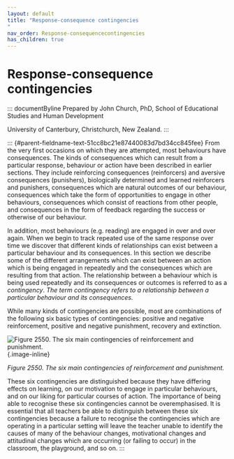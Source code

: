 ```yaml
---
layout: default
title: "Response-consequence contingencies 
"
nav_order: Response-consequencecontingencies
has_children: true
---
```

# Response-consequence contingencies 


::: documentByline
Prepared by John Church, PhD, School of Educational Studies and Human
Development

University of Canterbury, Christchurch, New Zealand.
:::

::: {#parent-fieldname-text-51cc8bc21e87440083d7bd34cc845fee}
From the very first occasions on which they are attempted, most
behaviours have consequences. The kinds of consequences which can result
from a particular response, behaviour or action have been described in
earlier sections. They include reinforcing consequences (reinforcers)
and aversive consequences (punishers), biologically determined and
learned reinforcers and punishers, consequences which are natural
outcomes of our behaviour, consequences which take the form of
opportunities to engage in other behaviours, consequences which consist
of reactions from other people, and consequences in the form of feedback
regarding the success or otherwise of our behaviour.

In addition, most behaviours (e.g. reading) are engaged in over and over
again. When we begin to track repeated use of the same response over
time we discover that different kinds of relationships can exist between
a particular behaviour and its consequences. In this section we describe
some of the different arrangements which can exist between an action
which is being engaged in repeatedly and the consequences which are
resulting from that action. The relationship between a behaviour which
is being used repeatedly and its consequences or outcomes is referred to
as a *contingency*. *The term contingency refers to a relationship
between a particular behaviour and its consequences.*

While many kinds of contingencies are possible, most are combinations of
the following six basic types of contingencies: positive and negative
reinforcement, positive and negative punishment, recovery and
extinction.

![Figure 2550. The six main contingencies of reinforcement and
punishment.](../../../../../assets/images/TECKSFig2550.png "Figure 2550. The six main contingencies of reinforcement and punishment."){.image-inline}

*Figure 2550. The six main contingencies of reinforcement and
punishment.*

These six contingencies are distinguished because they have differing
effects on learning, on our motivation to engage in particular
behaviours, and on our liking for particular courses of action. The
importance of being able to recognise these six contingencies cannot be
overemphasised. It is essential that all teachers be able to distinguish
between these six contingencies because a failure to recognise the
contingencies which are operating in a particular setting will leave the
teacher unable to identify the causes of many of the behaviour changes,
motivational changes and attitudinal changes which are occurring (or
failing to occur) in the classroom, the playground, and so on.
:::
